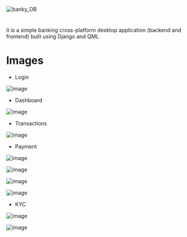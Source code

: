 
![banky_DB](https://github.com/user-attachments/assets/c458e357-b538-4f19-aaa3-252c55dff568)
# 

it is a simple banking cross-platform desktop application (backend and frontend) built using Django and QML

# Images
- Login

![image](https://github.com/user-attachments/assets/4abd4497-830a-476c-b14b-9fde1efd4111)

- Dashboard

![image](https://github.com/user-attachments/assets/cdd656ac-0eab-45b3-9097-3033490e68d1)

  
- Transactions

![image](https://github.com/user-attachments/assets/5522064b-d2ac-4093-b67c-162942ce2c62)

- Payment
  
![image](https://github.com/user-attachments/assets/a0111180-ec3d-4c00-a747-9810e16873c6)


![image](https://github.com/user-attachments/assets/f6e1a414-72f4-481e-bf31-cfae10f4bcfa)

![image](https://github.com/user-attachments/assets/fa6063bb-e4d9-4f55-bb8b-0d5712f87598)

![image](https://github.com/user-attachments/assets/f6e98c60-8b56-4ecc-b179-250d414ffffd)

- KYC

![image](https://github.com/user-attachments/assets/781c4056-6a09-4a1c-88bc-ae157d00c827)

![image](https://github.com/user-attachments/assets/e3312e1b-121b-4e58-883d-a65d5d561b4e)



  

